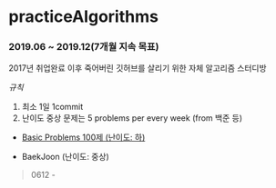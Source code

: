 # practiceAlgorithms
### 2019.06 ~ 2019.12(7개월 지속 목표)
2017년 취업완료 이후 죽어버린 깃허브를 살리기 위한 자체 알고리즘 스터디방 

*규칙*
1. 최소 1일 1commit
2. 난이도 중상 문제는 5 problems per every week (from 백준 등)

* [Basic Problems 100제 (난이도: 하)](https://github.com/iluvdadong/practiceAlgorithms/tree/master/basicProblems_100)

* BaekJoon (난이도: 중상)
> 0612 -    
    
